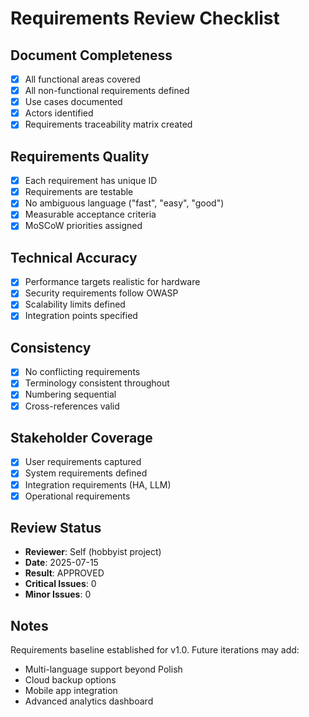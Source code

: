 # Requirements Review Checklist

## Document Completeness

- [x] All functional areas covered
- [x] All non-functional requirements defined
- [x] Use cases documented
- [x] Actors identified
- [x] Requirements traceability matrix created

## Requirements Quality

- [x] Each requirement has unique ID
- [x] Requirements are testable
- [x] No ambiguous language ("fast", "easy", "good")
- [x] Measurable acceptance criteria
- [x] MoSCoW priorities assigned

## Technical Accuracy

- [x] Performance targets realistic for hardware
- [x] Security requirements follow OWASP
- [x] Scalability limits defined
- [x] Integration points specified

## Consistency

- [x] No conflicting requirements
- [x] Terminology consistent throughout
- [x] Numbering sequential
- [x] Cross-references valid

## Stakeholder Coverage

- [x] User requirements captured
- [x] System requirements defined
- [x] Integration requirements (HA, LLM)
- [x] Operational requirements

## Review Status

- **Reviewer**: Self (hobbyist project)
- **Date**: 2025-07-15
- **Result**: APPROVED
- **Critical Issues**: 0
- **Minor Issues**: 0

## Notes

Requirements baseline established for v1.0. Future iterations may add:

- Multi-language support beyond Polish
- Cloud backup options
- Mobile app integration
- Advanced analytics dashboard
